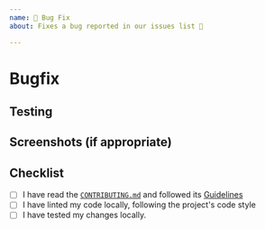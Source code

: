 ```yaml
---
name: 🐛 Bug Fix
about: Fixes a bug reported in our issues list 📕

---
```


# Bugfix

<!--- Describe your changes in detail. How does it fix the issue? Do you
have any questions about your approach/places for future improvement? -->

## Testing

<!--- Describe in detail how your changes have been tested - were tests added
or changed? -->

## Screenshots (if appropriate)

<!--- If the bug report had a screenshot/could be reproduced visually,
please include a screenshot showing the fix. -->

## Checklist

<!--- If you have any questions, please reach out! We are here to help. -->

- [ ] I have read the [`CONTRIBUTING.md`](https://github.com/BinItAI/BetterLoader/blob/master/CONTRIBUTING.md) and followed its [Guidelines](https://github.com/BinItAI/BetterLoader/blob/master/CONTRIBUTING.md#guidelines)
- [ ] I have linted my code locally, following the project's code style
- [ ] I have tested my changes locally.
